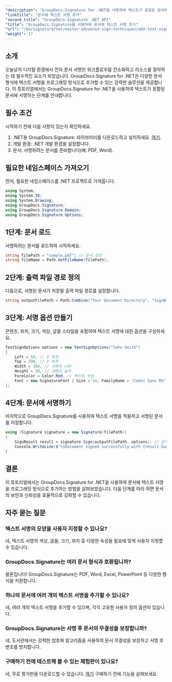 ```yaml
---
"description": "GroupDocs.Signature for .NET을 사용하여 텍스트가 포함된 문서에 서명하는 방법을 알아보세요. 프로그래밍 방식으로 텍스트 서명을 추가하는 단계별 가이드입니다."
"linktitle": "문서에 텍스트 서명 추가"
"second_title": "GroupDocs.Signature .NET API"
"title": "GroupDocs.Signature를 사용하여 문서에 텍스트 서명 추가"
"url": "/ko/signature/net/master-advanced-sign-techniques/add-text-signatures-to-documents/"
"weight": 17
---
```


## 소개

오늘날의 디지털 환경에서 전자 문서 서명은 워크플로우를 간소화하고 리소스를 절약하는 데 필수적인 요소가 되었습니다. GroupDocs.Signature for .NET은 다양한 문서 형식에 텍스트 서명을 프로그래밍 방식으로 추가할 수 있는 강력한 솔루션을 제공합니다. 이 튜토리얼에서는 GroupDocs.Signature for .NET을 사용하여 텍스트가 포함된 문서에 서명하는 단계를 안내합니다.

## 필수 조건

시작하기 전에 다음 사항이 있는지 확인하세요.

1. .NET용 GroupDocs.Signature: 라이브러리를 다운로드하고 설치하세요. [여기](https://releases.groupdocs.com/signature/net/).
2. 개발 환경: .NET 개발 환경을 설정합니다.
3. 문서: 서명하려는 문서를 준비합니다(예: PDF, Word).

## 필요한 네임스페이스 가져오기

먼저, 필요한 네임스페이스를 .NET 프로젝트로 가져옵니다.

```csharp
using System;
using System.IO;
using System.Drawing;
using GroupDocs.Signature;
using GroupDocs.Signature.Domain;
using GroupDocs.Signature.Options;
```

## 1단계: 문서 로드

서명하려는 문서를 로드하여 시작하세요.

```csharp
string filePath = "sample.pdf"; // 문서 경로
string fileName = Path.GetFileName(filePath);
```

## 2단계: 출력 파일 경로 정의

다음으로, 서명된 문서가 저장될 출력 파일 경로를 설정합니다.

```csharp
string outputFilePath = Path.Combine("Your Document Directory", "SignWithText", fileName);
```

## 3단계: 서명 옵션 만들기

콘텐츠, 위치, 크기, 색상, 글꼴 스타일을 포함하여 텍스트 서명에 대한 옵션을 구성하세요.

```csharp
TextSignOptions options = new TextSignOptions("John Smith")
{
    Left = 50, // X 위치
    Top = 200, // Y 위치
    Width = 100, // 서명의 너비
    Height = 30, // 서명의 높이
    ForeColor = Color.Red, // 텍스트 색상
    Font = new SignatureFont { Size = 14, FamilyName = "Comic Sans MS" } // 글꼴 설정
};
```

## 4단계: 문서에 서명하기

마지막으로 GroupDocs.Signature를 사용하여 텍스트 서명을 적용하고 서명된 문서를 저장합니다.

```csharp
using (Signature signature = new Signature(filePath))
{
    SignResult result = signature.Sign(outputFilePath, options); // 문서에 서명하세요
    Console.WriteLine($"\nDocument signed successfully with {result.Succeeded.Count} signature(s).\nFile saved at {outputFilePath}.");
}
```

## 결론

이 튜토리얼에서는 GroupDocs.Signature for .NET을 사용하여 문서에 텍스트 서명을 프로그래밍 방식으로 추가하는 방법을 살펴보았습니다. 다음 단계를 따라 하면 문서의 보안과 신뢰성을 효율적으로 강화할 수 있습니다.

## 자주 묻는 질문

### 텍스트 서명의 모양을 사용자 지정할 수 있나요?
네, 텍스트 서명의 색상, 글꼴, 크기, 위치 등 다양한 속성을 필요에 맞게 사용자 지정할 수 있습니다.

### GroupDocs.Signature는 여러 문서 형식과 호환됩니까?
물론입니다! GroupDocs.Signature는 PDF, Word, Excel, PowerPoint 등 다양한 형식을 지원합니다.

### 하나의 문서에 여러 개의 텍스트 서명을 추가할 수 있나요?
네, 여러 개의 텍스트 서명을 추가할 수 있으며, 각각 고유한 사용자 정의 옵션이 있습니다.

### GroupDocs.Signature는 서명 후 문서의 무결성을 보장합니까?
네, 도서관에서는 강력한 암호화 알고리즘을 사용하여 문서 무결성을 보장하고 서명 후 변조를 방지합니다.

### 구매하기 전에 테스트해 볼 수 있는 체험판이 있나요?
네, 무료 평가판을 다운로드할 수 있습니다. [여기](https://releases.groupdocs.com/) 구매하기 전에 기능을 살펴보세요.